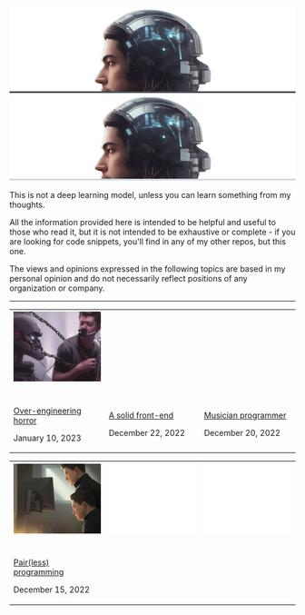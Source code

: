![Unstable diffusion](./static/unstable-thought-diffusion-dark.png#gh-dark-mode-only)
![Unstable diffusion](./static/unstable-thought-diffusion-light.png#gh-light-mode-only)

This is not a deep learning model, unless you can learn something from my thoughts.

All the information provided here is intended to be helpful and useful to those who read it, but it is not intended to be exhaustive or complete - if you are looking for code snippets, you'll find in any of my other repos, but this one.

The views and opinions expressed in the following topics are based in my personal opinion and do not necessarily reflect positions of any organization or company.

---

<table>
  <tr>
    <th width="33%">
      <a href="https://github.com/alan-oliv/unstable-thought-diffusion/blob/main/over-engineering-horror/README.md">
        <img alt="" src="./over-engineering-horror/static/thumbnail.png"></img>
      </a>
    </th>
    <th width="33%">
      <a href="https://github.com/alan-oliv/unstable-thought-diffusion/blob/main/solid-front-end/README.md">
        <img alt="" src="https://raw.githubusercontent.com/alan-oliv/unstable-thought-diffusion/main/solid-front-end/static/thumbnail.png"></img>
      </a>
    </th>
    <th width="33%">
      <a href="https://github.com/alan-oliv/unstable-thought-diffusion/blob/main/musician-programmer/README.md">
        <img alt="" src="https://raw.githubusercontent.com/alan-oliv/unstable-thought-diffusion/main/musician-programmer/static/thumbnail.png"></img>
      </a>
    </th>
  </tr>

  <tr>
    <td width="33%">
      <a href="https://github.com/alan-oliv/unstable-thought-diffusion/blob/main/over-engineering-horror/README.md">
        <br/>
        <img alt="" src="https://badgen.net/badge/5/min%20read/darkgray?scale=1&labelColor=darkgray&color=darkgray&cache=360000" />
        <br/>
        Over-engineering horror
      </a>
      <br/>
      <p>January 10, 2023</p>
    </td>
    <td width="33%">
      <a href="https://github.com/alan-oliv/unstable-thought-diffusion/blob/main/solid-front-end/README.md">
        <br/>
        <img alt="" src="https://badgen.net/badge/5/min%20read/darkgray?scale=1&labelColor=darkgray&color=darkgray&cache=360000" />
        <br/>
        A solid front-end
      </a>
      <br/>
      <p>December 22, 2022</p>
    </td>
    <td width="33%">
      <a href="https://github.com/alan-oliv/unstable-thought-diffusion/blob/main/musician-programmer/README.md">
        <br/>
        <img alt="" src="https://badgen.net/badge/4/min%20read/darkgray?scale=1&labelColor=darkgray&color=darkgray&cache=360000" />
        <br/>
        Musician programmer
      </a>
      <br/>
      <p>December 20, 2022</p>
    </td>
  </tr>
</table>

<table>
  <tr>
    <th width="33%">
      <a href="https://github.com/alan-oliv/unstable-thought-diffusion/blob/main/pair-less-programming/README.md">
        <img alt="" src="./pair-less-programming/static/thumbnail.png"></img>
      </a>
    </th>
    <th width="33%">
        <img alt="" src="./static/thumbnail.png"></img>
    </th>
    <th width="33%">
        <img alt="" src="./static/thumbnail.png"></img>
    </th>
  </tr>

  <tr>
    <td width="33%">
      <a href="https://github.com/alan-oliv/unstable-thought-diffusion/blob/main/pair-less-programming/README.md">
        <br/>
        <img alt="" src="https://badgen.net/badge/2/min%20read/darkgray?scale=1&labelColor=darkgray&color=darkgray&cache=360000" />
        <br/>
        Pair(less) programming
      </a>
      <br/>
      <p>December 15, 2022</p>
    </td>
    <td width="33%"> </td>
    <td width="33%"></td>
  </tr>
</table>
